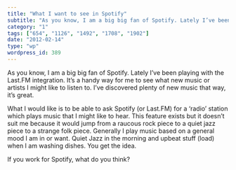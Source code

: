 ```yaml
---
title: "What I want to see in Spotify"
subtitle: "As you know, I am a big big fan of Spotify. Lately I’ve been playing with the Last.FM integration. I..."
category: "1"
tags: ["654", "1126", "1492", "1708", "1902"]
date: "2012-02-14"
type: "wp"
wordpress_id: 389
---
```

As you know, I am a big big fan of Spotify. Lately I’ve been playing with the Last.FM integration. It’s a handy way for me to see what new music or artists I might like to listen to. I’ve discovered plenty of new music that way, it’s great.

What I would like is to be able to ask Spotify (or Last.FM) for a ‘radio’ station which plays music that I might like to hear. This feature exists but it doesn’t suit me because it would jump from a raucous rock piece to a quiet jazz piece to a strange folk piece. Generally I play music based on a general mood I am in or want. Quiet Jazz in the morning and upbeat stuff (load) when I am washing dishes. You get the idea.

If you work for Spotify, what do you think?